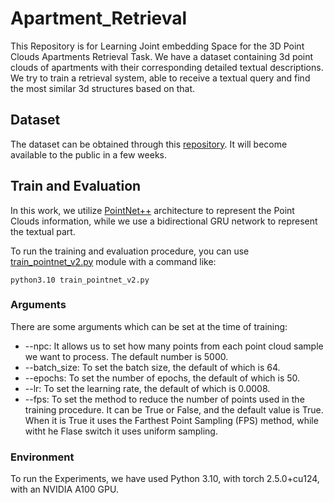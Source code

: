 # Apartment_Retrieval

This Repository is for Learning Joint embedding Space for the 3D Point Clouds Apartments Retrieval Task. We have a dataset containing 3d point clouds of apartments with their corresponding detailed textual descriptions. 
We try to train a retrieval system, able to receive a textual query and find the most similar 3d structures based on that.

## Dataset

The dataset can be obtained through this [repository](https://github.com/aliabdari/Point_Clouds_Generation). It will become available to the public in a few weeks.

## Train and Evaluation

In this work, we utilize [PointNet++](https://github.com/yanx27/Pointnet_Pointnet2_pytorch) architecture to represent the Point Clouds information, while we use a bidirectional GRU network to represent the textual part.

To run the training and evaluation procedure, you can use [train_pointnet_v2.py](https://github.com/aliabdari/Apartment_Retrieval/blob/main/train/train_pointnet_v2.py) module with a command like:
```
python3.10 train_pointnet_v2.py
```

### Arguments
There are some arguments which can be set at the time of training:

- --npc: It allows us to set how many points from each point cloud sample we want to process. The default number is 5000.
- --batch_size: To set the batch size, the default of which is 64.
- --epochs: To set the number of epochs, the default of which is 50.
- --lr: To set the learning rate, the default of which is 0.0008.
- --fps: To set the method to reduce the number of points used in the training procedure. It can be True or False, and the default value is True. When it is True it uses the Farthest Point Sampling (FPS) method, while witht he Flase switch it uses uniform sampling.  

### Environment
To run the Experiments, we have used Python 3.10, with torch 2.5.0+cu124, with an NVIDIA A100 GPU.
